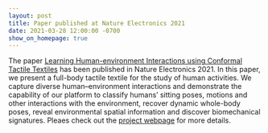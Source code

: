```yaml
---
layout: post
title: Paper published at Nature Electronics 2021
date: 2021-03-28 12:00:00 -0700
show_on_homepage: true
---
```

The paper [Learning Human-environment Interactions using Conformal Tactile Textiles](https://www.nature.com/articles/s41928-021-00558-0) has been published in Nature Electronics 2021. In this paper, we present a full-body tactile textile for the study of human activities. We capture diverse human–environment interactions and demonstrate the capability of our platform to classify humans’ sitting poses, motions and other interactions with the environment, recover dynamic whole-body poses, reveal environmental spatial information and discover biomechanical signatures. Pleaes check out the [project webpage](http://senstextile.csail.mit.edu/) for more details.